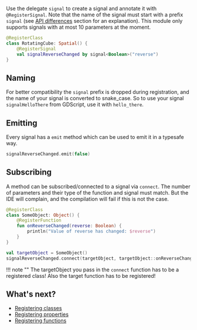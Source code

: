 Use the delegate `signal` to create a signal and annotate it with `@RegisterSignal`. Note that the name of
the signal must start with a prefix `signal` (see [API differences](api-differences.md) section for an explanation).
This module only supports signals with at most 10 parameters at the moment.

```kotlin
@RegisterClass
class RotatingCube: Spatial() {
    @RegisterSignal
    val signalReverseChanged by signal<Boolean>("reverse")
}
```

## Naming
For better compatibility the `signal` prefix is dropped during registration, and the name of your signal is converted to snake_case. So to use your signal `signalHelloThere` from GDScript, use it with `hello_there`.

## Emitting
Every signal has a `emit` method which can be used to emit it in a typesafe way.

```kotlin
signalReverseChanged.emit(false)
```

## Subscribing
A method can be subscribed/connected to a signal via `connect`. The number of parameters and their type of the function and signal must match. But the IDE will complain, and the compilation will fail if this is not the case.

```kotlin
@RegisterClass
class SomeObject: Object() {
    @RegisterFunction
    fun onReverseChanged(reverse: Boolean) {
        println("Value of reverse has changed: $reverse")
    }
}

val targetObject = SomeObject()
signalReverseChanged.connect(targetObject, targetObject::onReverseChanged)
```

!!! note ""
    The targetObject you pass in the `connect` function has to be a registered class!
    Also the target function has to be registered!


## What's next?
- [Registering classes](classes.md)
- [Registering properties](properties.md)
- [Registering functions](functions.md)
